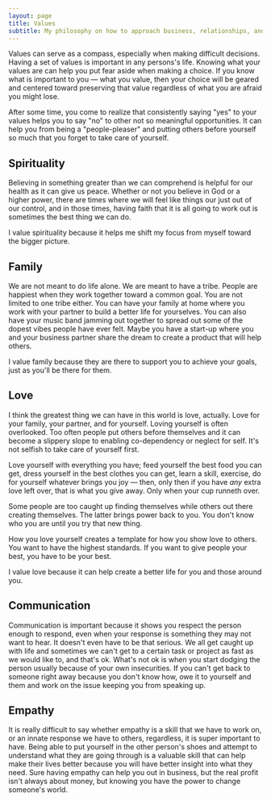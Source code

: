```yaml
---
layout: page
title: Values
subtitle: My philosophy on how to approach business, relationships, and overall life
---
```


Values can serve as a compass, especially when making difficult decisions. Having a set of values is important in any persons's life. Knowing what your values are can help you put fear aside when making a choice. If you know what is important to you — what you value, then your choice will be geared and centered toward preserving that value regardless of what you are afraid you might lose. 

After some time, you come to realize that consistently saying "yes" to your values helps you to say "no" to other not so meaningful opportunities. It can help you from being a "people-pleaser" and putting others before yourself so much that you forget to take care of yourself.

## Spirituality

Believing in something greater than we can comprehend is helpful for our health as it can give us peace. Whether or not you believe in God or a higher power, there are times where we will feel like things our just out of our control, and in those times, having faith that it is all going to work out is sometimes the best thing we can do. 

I value spirituality because it helps me shift my focus from myself toward the bigger picture.

## Family

We are not meant to do life alone. We are meant to have a tribe. People are happiest when they work together toward a common goal. You are not limited to one tribe either. You can have your family at home where you work with your partner to build a better life for yourselves. You can also have your music band jamming out together to spread out some of the dopest vibes people have ever felt. Maybe you have a start-up where you and your business partner share the dream to create a product that will help others. 

I value family because they are there to support you to achieve your goals, just as you'll be there for them.

## Love

I think the greatest thing we can have in this world is love, actually. Love for your family, your partner, and for yourself. Loving yourself is often overlooked. Too often people put others before themselves and it can become a slippery slope to enabling co-dependency or neglect for self. It's not selfish to take care of yourself first. 

Love yourself with everything you have; feed yourself the best food you can get, dress yourself in the best clothes you can get, learn a skill, exercise, do for yourself whatever brings you joy — then, only then if you have _any_ extra love left over, that is what you give away. Only when your cup runneth over. 

Some people are too caught up finding themselves while others out there creating themselves. The latter brings power back to you. You don't know who you are until you try that new thing.

How you love yourself creates a template for how you show love to others. You want to have the highest standards. If you want to give people your best, you have to be your best.

I value love because it can help create a better life for you and those around you.

## Communication

Communication is important because it shows you respect the person enough to respond, even when your response is something they may not want to hear. It doesn't even have to be that serious. We all get caught up with life and sometimes we can't get to a certain task or project as fast as we would like to, and that's ok. What's not ok is when you start dodging the person usually because of your own insecurities. If you can't get back to someone right away because you don't know how, owe it to yourself and them and work on the issue keeping you from speaking up.

## Empathy

It is really difficult to say whether empathy is a skill that we have to work on, or an innate response we have to others, regardless, it is super important to have. Being able to put yourself in the other person's shoes and attempt to understand what they are going through is a valuable skill that can help make their lives better because you will have better insight into what they need. Sure having empathy can help you out in business, but the real profit isn't always about money, but knowing you have the power to change someone's world.
